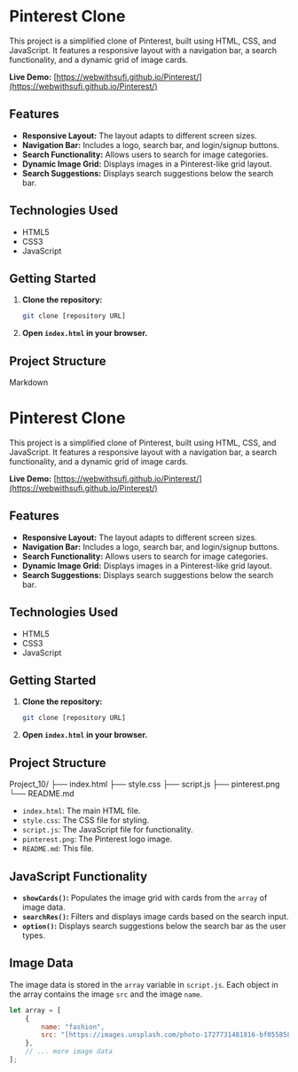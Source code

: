 # Pinterest Clone

This project is a simplified clone of Pinterest, built using HTML, CSS, and JavaScript. It features a responsive layout with a navigation bar, a search functionality, and a dynamic grid of image cards.

**Live Demo:** [https://webwithsufi.github.io/Pinterest/](https://webwithsufi.github.io/Pinterest/)

## Features

-   **Responsive Layout:** The layout adapts to different screen sizes.
-   **Navigation Bar:** Includes a logo, search bar, and login/signup buttons.
-   **Search Functionality:** Allows users to search for image categories.
-   **Dynamic Image Grid:** Displays images in a Pinterest-like grid layout.
-   **Search Suggestions:** Displays search suggestions below the search bar.

## Technologies Used

-   HTML5
-   CSS3
-   JavaScript

## Getting Started

1.  **Clone the repository:**

    ```bash
    git clone [repository URL]
    ```

2.  **Open `index.html` in your browser.**

## Project Structure

Markdown

# Pinterest Clone

This project is a simplified clone of Pinterest, built using HTML, CSS, and JavaScript. It features a responsive layout with a navigation bar, a search functionality, and a dynamic grid of image cards.

**Live Demo:** [https://webwithsufi.github.io/Pinterest/](https://webwithsufi.github.io/Pinterest/)

## Features

-   **Responsive Layout:** The layout adapts to different screen sizes.
-   **Navigation Bar:** Includes a logo, search bar, and login/signup buttons.
-   **Search Functionality:** Allows users to search for image categories.
-   **Dynamic Image Grid:** Displays images in a Pinterest-like grid layout.
-   **Search Suggestions:** Displays search suggestions below the search bar.

## Technologies Used

-   HTML5
-   CSS3
-   JavaScript

## Getting Started

1.  **Clone the repository:**

    ```bash
    git clone [repository URL]
    ```

2.  **Open `index.html` in your browser.**

## Project Structure

Project_10/
├── index.html
├── style.css
├── script.js
├── pinterest.png
└── README.md

-   `index.html`: The main HTML file.
-   `style.css`: The CSS file for styling.
-   `script.js`: The JavaScript file for functionality.
-   `pinterest.png`: The Pinterest logo image.
-   `README.md`: This file.

## JavaScript Functionality

-   **`showCards()`:** Populates the image grid with cards from the `array` of image data.
-   **`searchRes()`:** Filters and displays image cards based on the search input.
-   **`option()`:** Displays search suggestions below the search bar as the user types.

## Image Data

The image data is stored in the `array` variable in `script.js`. Each object in the array contains the image `src` and the image `name`.

```javascript
let array = [
    {
        name: "fashion",
        src: "[https://images.unsplash.com/photo-1727731481816-bf055858e20f?w=500&auto=format&fit=crop&q=60](https://images.unsplash.com/photo-1727731481816-bf055858e20f?w=500&auto=format&fit=crop&q=60)",
    },
    // ... more image data
];
